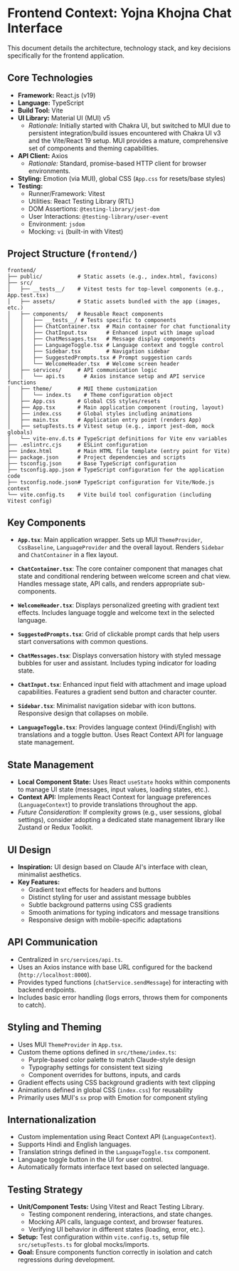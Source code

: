 # Frontend Context: Yojna Khojna Chat Interface

This document details the architecture, technology stack, and key decisions specifically for the frontend application.

## Core Technologies

*   **Framework:** React.js (v19)
*   **Language:** TypeScript
*   **Build Tool:** Vite
*   **UI Library:** Material UI (MUI) v5
    *   *Rationale:* Initially started with Chakra UI, but switched to MUI due to persistent integration/build issues encountered with Chakra UI v3 and the Vite/React 19 setup. MUI provides a mature, comprehensive set of components and theming capabilities.
*   **API Client:** Axios
    *   *Rationale:* Standard, promise-based HTTP client for browser environments.
*   **Styling:** Emotion (via MUI), global CSS (`App.css` for resets/base styles)
*   **Testing:**
    *   Runner/Framework: Vitest
    *   Utilities: React Testing Library (RTL)
    *   DOM Assertions: `@testing-library/jest-dom`
    *   User Interactions: `@testing-library/user-event`
    *   Environment: `jsdom`
    *   Mocking: `vi` (built-in with Vitest)

## Project Structure (`frontend/`)

```
frontend/
├── public/           # Static assets (e.g., index.html, favicons)
├── src/
│   ├── __tests__/    # Vitest tests for top-level components (e.g., App.test.tsx)
│   ├── assets/       # Static assets bundled with the app (images, etc.)
│   ├── components/   # Reusable React components
│   │   ├── __tests__/ # Tests specific to components
│   │   ├── ChatContainer.tsx  # Main container for chat functionality
│   │   ├── ChatInput.tsx      # Enhanced input with image upload
│   │   ├── ChatMessages.tsx   # Message display components
│   │   ├── LanguageToggle.tsx # Language context and toggle control
│   │   ├── Sidebar.tsx        # Navigation sidebar
│   │   ├── SuggestedPrompts.tsx # Prompt suggestion cards
│   │   └── WelcomeHeader.tsx  # Welcome screen header
│   ├── services/     # API communication logic
│   │   └── api.ts      # Axios instance setup and API service functions
│   ├── theme/        # MUI theme customization
│   │   └── index.ts    # Theme configuration object
│   ├── App.css       # Global CSS styles/resets
│   ├── App.tsx       # Main application component (routing, layout)
│   ├── index.css     # Global styles including animations
│   ├── main.tsx      # Application entry point (renders App)
│   ├── setupTests.ts # Vitest setup (e.g., import jest-dom, mock globals)
│   └── vite-env.d.ts # TypeScript definitions for Vite env variables
├── .eslintrc.cjs     # ESLint configuration
├── index.html        # Main HTML file template (entry point for Vite)
├── package.json      # Project dependencies and scripts
├── tsconfig.json     # Base TypeScript configuration
├── tsconfig.app.json # TypeScript configuration for the application code
├── tsconfig.node.json# TypeScript configuration for Vite/Node.js context
└── vite.config.ts    # Vite build tool configuration (including Vitest config)
```

## Key Components

*   **`App.tsx`**: Main application wrapper. Sets up MUI `ThemeProvider`, `CssBaseline`, `LanguageProvider` and the overall layout. Renders `Sidebar` and `ChatContainer` in a flex layout.

*   **`ChatContainer.tsx`**: The core container component that manages chat state and conditional rendering between welcome screen and chat view. Handles message state, API calls, and renders appropriate sub-components.

*   **`WelcomeHeader.tsx`**: Displays personalized greeting with gradient text effects. Includes language toggle and welcome text in the selected language.

*   **`SuggestedPrompts.tsx`**: Grid of clickable prompt cards that help users start conversations with common questions.

*   **`ChatMessages.tsx`**: Displays conversation history with styled message bubbles for user and assistant. Includes typing indicator for loading state.

*   **`ChatInput.tsx`**: Enhanced input field with attachment and image upload capabilities. Features a gradient send button and character counter.

*   **`Sidebar.tsx`**: Minimalist navigation sidebar with icon buttons. Responsive design that collapses on mobile.

*   **`LanguageToggle.tsx`**: Provides language context (Hindi/English) with translations and a toggle button. Uses React Context API for language state management.

## State Management

*   **Local Component State:** Uses React `useState` hooks within components to manage UI state (messages, input values, loading states, etc.).
*   **Context API:** Implements React Context for language preferences (`LanguageContext`) to provide translations throughout the app.
*   *Future Consideration:* If complexity grows (e.g., user sessions, global settings), consider adopting a dedicated state management library like Zustand or Redux Toolkit.

## UI Design

*   **Inspiration:** UI design based on Claude AI's interface with clean, minimalist aesthetics.
*   **Key Features:**
    *   Gradient text effects for headers and buttons
    *   Distinct styling for user and assistant message bubbles
    *   Subtle background patterns using CSS gradients
    *   Smooth animations for typing indicators and message transitions
    *   Responsive design with mobile-specific adaptations

## API Communication

*   Centralized in `src/services/api.ts`.
*   Uses an Axios instance with base URL configured for the backend (`http://localhost:8000`).
*   Provides typed functions (`chatService.sendMessage`) for interacting with backend endpoints.
*   Includes basic error handling (logs errors, throws them for components to catch).

## Styling and Theming

*   Uses MUI `ThemeProvider` in `App.tsx`.
*   Custom theme options defined in `src/theme/index.ts`:
    *   Purple-based color palette to match Claude-style design
    *   Typography settings for consistent text sizing
    *   Component overrides for buttons, inputs, and cards
*   Gradient effects using CSS background gradients with text clipping
*   Animations defined in global CSS (`index.css`) for reusability
*   Primarily uses MUI's `sx` prop with Emotion for component styling

## Internationalization

*   Custom implementation using React Context API (`LanguageContext`).
*   Supports Hindi and English languages.
*   Translation strings defined in the `LanguageToggle.tsx` component.
*   Language toggle button in the UI for user control.
*   Automatically formats interface text based on selected language.

## Testing Strategy

*   **Unit/Component Tests:** Using Vitest and React Testing Library.
    *   Testing component rendering, interactions, and state changes.
    *   Mocking API calls, language context, and browser features.
    *   Verifying UI behavior in different states (loading, error, etc.).
*   **Setup:** Test configuration within `vite.config.ts`, setup file `src/setupTests.ts` for global mocks/imports.
*   **Goal:** Ensure components function correctly in isolation and catch regressions during development. 